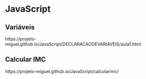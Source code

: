 # JavaScript

<h2> Variáveis </h2>
https://projeto-miguel.github.io/JavaScript/DECLARACAODEVARIAVEIS/aula1.html
<h2> Calcular IMC </h2>
https://projeto-miguel.github.io/JavaScript/calcularimc/
